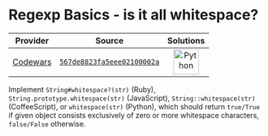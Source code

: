 [_metadata_:generated]: - "true"

# Regexp Basics - is it all whitespace?

<!-- INFO TABLE BEGIN -->

| Provider                                        | Source                                                                               | Solutions                                                                                                                                        |
| :---------------------------------------------: | :----------------------------------------------------------------------------------: | :----------------------------------------------------------------------------------------------------------------------------------------------: |
| [Codewars](../../../docs/providers/Codewars.md) | [`567de8823fa5eee02100002a`](https://www.codewars.com/kata/567de8823fa5eee02100002a) | [<img src="https://res.cloudinary.com/rascaltwo/image/upload/v1631924087/python_xzdlti.svg" alt="Python" title="Python" width="50" />](solve.py) |

<!-- INFO TABLE END -->

Implement `String#whitespace?(str)` (Ruby), `String.prototype.whitespace(str)` (JavaScript), `String::whitespace(str)` (CoffeeScript), or `whitespace(str)` (Python), which should return `true/True` if given object consists exclusively of zero or more whitespace characters, `false/False` otherwise.
